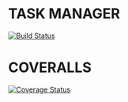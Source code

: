# TASK MANAGER

[![Build Status](https://travis-ci.com/tkalmykova/task-manager.svg?branch=develop)](https://travis-ci.com/tkalmykova/task-manager)

# COVERALLS
[![Coverage Status](https://coveralls.io/repos/github/tkalmykova/task-manager/badge.svg?branch=develop)](https://coveralls.io/github/tkalmykova/task-manager?branch=develop)
